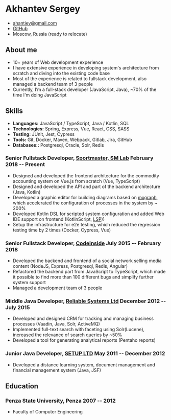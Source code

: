 # Akhantev Sergey

- <ahantiev@gmail.com>
- [GitHub](https://github.com/ushibo)
- Moscow, Russia (ready to relocate)

## About me
- 10+ years of Web development experience
- I have extensive experience in developing system's architecture from scratch and diving into the existing code base
- Most of the experience is related to fullstack development, also managed a backend team of 3 people
- Currently, I’m a full-stack developer (JavaScript, Java), ~70% of the time I'm doing JavaScript

## Skills

- <b>Languages:</b> JavaScript / TypeScript, Java / Kotlin, SQL
- <b>Technologies:</b> Spring, Express, Vue, React, CSS, SASS
- <b>Testing:</b> JUnit, Jest, Cypress
- <b>Tools:</b> Git, Docker, Maven, Webpack, Gitlab, Jira, GitHub
- <b>Databases::</b> Postgresql, Oracle, Solr, Redis

### <span>Senior Fullstack Developer, <a href="https://www.sportmaster.ru/">Sportmaster, SM Lab</a></span> <span>February 2018 -- Present</span>

- Designed and developed the frontend architecture for the commodity accounting system on Vue.js from scratch (Vue, TypeScript)
- Designed and developed the API and part of the backend architecture (Java, Kotlin)
- Developed a graphic editor for building diagrams based on <a href="https://jgraph.github.io/mxgraph/">mxgraph</a>, which accelerated the configuration of processes in the system by ~ 200%
- Developed Kotlin DSL for scripted system configuration and added Web IDE support on frontend (KotlinScript, <a href="https://en.wikipedia.org/wiki/Language_Server_Protocol">LSP</a>))
- Setup the infrastructure for e2e testing, which reduced the regression testing time by 2 times (Docker, Cypress, Vue)

### <span>Senior Fullstack Developer, <a href="https://codeinside.ru/">Codeinside</a></span> <span>July 2015 -- February 2018</span>

- Developed the backend and frontend of a social network selling media content  (NodeJS, Express, Postgresql, Redis, Angular)
- Refactored the backend part from JavaScript to TypeScript, which made it possible to find more than 100 different bugs and simplify further system support
- Managed a development team of 3 people


### <span>Middle Java Developer, <a href="https://relsys.tech/">Reliable Systems Ltd</a></span> <span>December 2012 -- July 2015</span>

- Developed and designed CRM for tracking and managing business processes (Vaadin, Java, Solr, ActiveMQ)
- Implemented full-text search with faceting using Solr(Lucene), increased the relevance of search queries by ~50%
- Developed a tool for generating analytical reports (Pentaho reports)

### <span>Junior Java Developer, <a href="http://setupit.org/">SETUP LTD</a> </span> <span>May 2011 -- December 2012</span>

- Developed a distance learning system, document management and financial management system (Java, JSF)

## <span>Education</span>

### <span>Penza State University, Penza</span> <span>2007 -- 2012</span>

- Faculty of Computer Engineering
